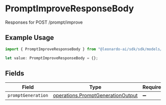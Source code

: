# PromptImproveResponseBody

Responses for POST /prompt/improve

## Example Usage

```typescript
import { PromptImproveResponseBody } from "@leonardo-ai/sdk/sdk/models/operations";

let value: PromptImproveResponseBody = {};
```

## Fields

| Field                                                                                         | Type                                                                                          | Required                                                                                      | Description                                                                                   |
| --------------------------------------------------------------------------------------------- | --------------------------------------------------------------------------------------------- | --------------------------------------------------------------------------------------------- | --------------------------------------------------------------------------------------------- |
| `promptGeneration`                                                                            | [operations.PromptGenerationOutput](../../../sdk/models/operations/promptgenerationoutput.md) | :heavy_minus_sign:                                                                            | N/A                                                                                           |